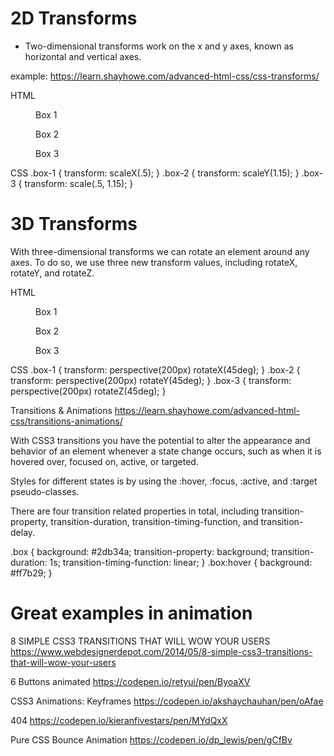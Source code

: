 # 2D Transforms
- Two-dimensional transforms work on the x and y axes, known as horizontal and vertical axes.

example: https://learn.shayhowe.com/advanced-html-css/css-transforms/

HTML
<figure class="box-1">Box 1</figure>
<figure class="box-2">Box 2</figure>
<figure class="box-3">Box 3</figure>

CSS
.box-1 {
  transform: scaleX(.5);
}
.box-2 {
  transform: scaleY(1.15);
}
.box-3 {
  transform: scale(.5, 1.15);
}

# 3D Transforms

With three-dimensional transforms we can rotate an element around any axes. To do so, we use three new transform values, including rotateX, rotateY, and rotateZ.

HTML
<figure class="box-1">Box 1</figure>
<figure class="box-2">Box 2</figure>
<figure class="box-3">Box 3</figure>

CSS
.box-1 {
  transform: perspective(200px) rotateX(45deg);
}
.box-2 {
  transform: perspective(200px) rotateY(45deg);
}
.box-3 {
  transform: perspective(200px) rotateZ(45deg);
}

Transitions & Animations
https://learn.shayhowe.com/advanced-html-css/transitions-animations/

With CSS3 transitions you have the potential to alter the appearance and behavior of an element whenever a state change occurs, such as when it is hovered over, focused on, active, or targeted.

Styles for different states is by using the :hover, :focus, :active, and :target pseudo-classes.

There are four transition related properties in total, including transition-property, transition-duration, transition-timing-function, and transition-delay.

.box {
  background: #2db34a;
  transition-property: background;
  transition-duration: 1s;
  transition-timing-function: linear;
}
.box:hover {
  background: #ff7b29;
}
# Great examples in animation

8 SIMPLE CSS3 TRANSITIONS THAT WILL WOW YOUR USERS
https://www.webdesignerdepot.com/2014/05/8-simple-css3-transitions-that-will-wow-your-users

6 Buttons animated
https://codepen.io/retyui/pen/ByoaXV

CSS3 Animations: Keyframes
https://codepen.io/akshaychauhan/pen/oAfae

404
https://codepen.io/kieranfivestars/pen/MYdQxX

Pure CSS Bounce Animation
https://codepen.io/dp_lewis/pen/gCfBv